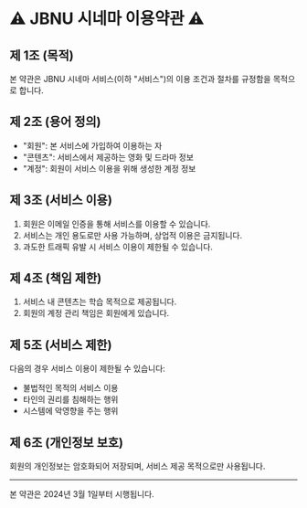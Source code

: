 # ⚠️ JBNU 시네마 이용약관 ⚠️

## 제 1조 (목적)
본 약관은 JBNU 시네마 서비스(이하 "서비스")의 이용 조건과 절차를 규정함을 목적으로 합니다.

## 제 2조 (용어 정의)
- "회원": 본 서비스에 가입하여 이용하는 자
- "콘텐츠": 서비스에서 제공하는 영화 및 드라마 정보
- "계정": 회원이 서비스 이용을 위해 생성한 계정 정보

## 제 3조 (서비스 이용)
1. 회원은 이메일 인증을 통해 서비스를 이용할 수 있습니다.
2. 서비스는 개인 용도로만 사용 가능하며, 상업적 이용은 금지됩니다.
3. 과도한 트래픽 유발 시 서비스 이용이 제한될 수 있습니다.

## 제 4조 (책임 제한)
1. 서비스 내 콘텐츠는 학습 목적으로 제공됩니다.
2. 회원의 계정 관리 책임은 회원에게 있습니다.

## 제 5조 (서비스 제한)
다음의 경우 서비스 이용이 제한될 수 있습니다:
- 불법적인 목적의 서비스 이용
- 타인의 권리를 침해하는 행위
- 시스템에 악영향을 주는 행위

## 제 6조 (개인정보 보호)
회원의 개인정보는 암호화되어 저장되며, 서비스 제공 목적으로만 사용됩니다.

---
본 약관은 2024년 3월 1일부터 시행됩니다.